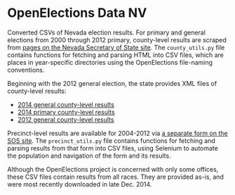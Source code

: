 OpenElections Data NV
=====================

Converted CSVs of Nevada election results. For primary and general elections from 2000 through 2012 primary, county-level results are scraped from [pages on the Nevada Secretary of State site](http://nvsos.gov/index.aspx?page=93). The `county_utils.py` file contains functions for fetching and parsing HTML into CSV files, which are places in year-specific directories using the OpenElections file-naming conventions.

Beginning with the 2012 general election, the state provides XML files of county-level results:

* [2014 general county-level results](http://www.silverstateelection.com/_xml/USandNV.xml)
* [2014 primary county-level results](http://www.nvsos.gov/silverstate2014pri/_xml/USandNV.xml)
* [2012 general county-level results](http://www.nvsos.gov/silverstate2012gen/_xml/USandNV.xml)

Precinct-level results are available for 2004-2012 via [a separate form on the SOS site](http://www.nvsos.gov/electionresults/PrecinctReport.aspx). The `precinct_utils.py` file contains functions for fetching and parsing results from that form into CSV files, using Selenium to automate the population and navigation of the form and its results.

Although the OpenElections project is concerned with only some offices, these CSV files contain results from all races. They are provided as-is, and were most recently downloaded in late Dec. 2014.
